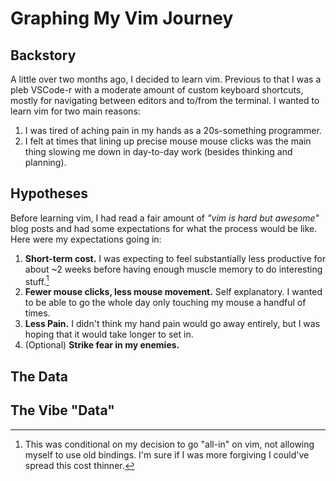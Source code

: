 # Graphing My Vim Journey

## Backstory

A little over two months ago, I decided to learn vim. Previous to that I was a pleb VSCode-r with a moderate amount of custom keyboard shortcuts, mostly for navigating between editors and to/from the terminal. I wanted to learn vim for two main reasons:

1. I was tired of aching pain in my hands as a 20s-something programmer.
2. I felt at times that lining up precise mouse mouse clicks was the main thing slowing me down in day-to-day work (besides thinking and planning).

## Hypotheses

Before learning vim, I had read a fair amount of _"vim is hard but awesome"_ blog posts and had some expectations for what the process would be like. Here were my expectations going in:

1. **Short-term cost.** I was expecting to feel substantially less productive for about ~2 weeks before having enough muscle memory to do interesting stuff.[^1]
2. **Fewer mouse clicks, less mouse movement.** Self explanatory. I wanted to be able to go the whole day only touching my mouse a handful of times.
3. **Less Pain.** I didn't think my hand pain would go away entirely, but I was hoping that it would take longer to set in.
4. (Optional) **Strike fear in my enemies.**

[^1]: This was conditional on my decision to go "all-in" on vim, not allowing myself to use old bindings. I'm sure if I was more forgiving I could've spread this cost thinner.

## The Data

## The Vibe "Data"

